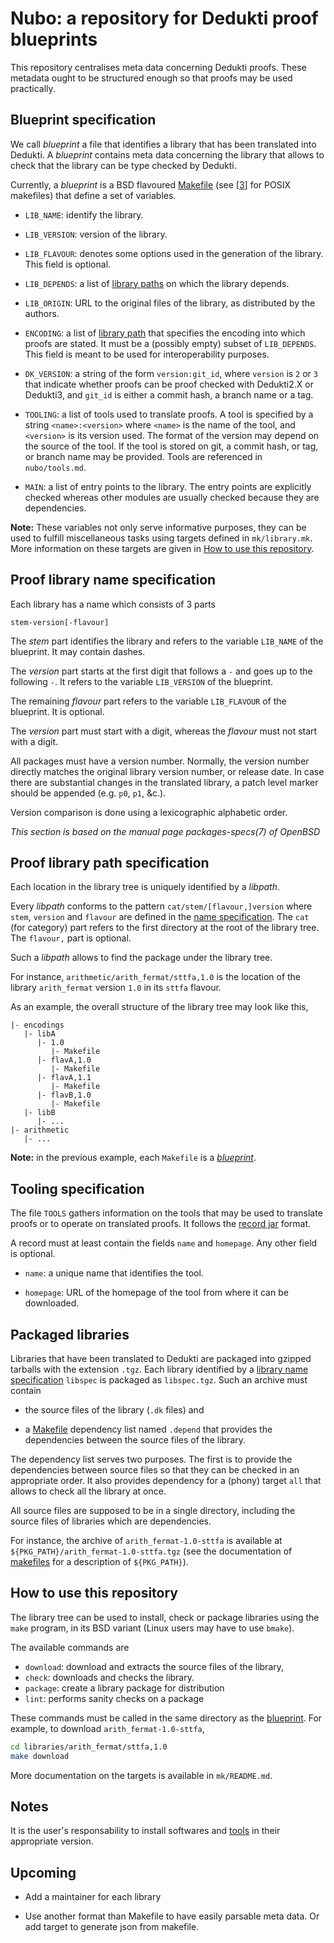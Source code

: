 Nubo: a repository for Dedukti proof blueprints
===============================================

This repository centralises meta data concerning Dedukti proofs. These metadata
ought to be structured enough so that proofs may be used practically.

Blueprint specification
-----------------------

We call *blueprint* a file that identifies a library that has been translated
into Dedukti. A *blueprint* contains meta data concerning the library that
allows to check that the library can be type checked by Dedukti.

Currently, a *blueprint* is a BSD flavoured [Makefile][2] (see [[3]] for POSIX
makefiles) that define a set of variables.

- `LIB_NAME`: identify the library.

- `LIB_VERSION`: version of the library.

- `LIB_FLAVOUR`: denotes some options used in the generation of the library.
  This field is optional.

- `LIB_DEPENDS`: a list of [library paths](#proof-library-path-specification) on
  which the library depends.

- `LIB_ORIGIN`: URL to the original files of the library, as distributed by the
  authors.
  
- `ENCODING`: a list of [library path](#proof-library-path-specification) that
  specifies the encoding into which proofs are stated. It must be a (possibly
  empty) subset of `LIB_DEPENDS`. This field is meant to be used for
  interoperability purposes.

- `DK_VERSION`: a string of the form `version:git_id`, where `version` is `2`
  or `3` that indicate whether proofs can be proof checked with Dedukti2.X or
  Dedukti3, and `git_id` is either a commit hash, a branch name or a tag.

- `TOOLING`: a list of tools used to translate proofs. A tool is specified by
  a string `<name>:<version>` where `<name>` is the name of the tool, and
  `<version>` is its version used. The format of the version may depend on the
  source of the tool. If the tool is stored on git, a commit hash, or tag, or
  branch name may be provided. Tools are referenced in `nubo/tools.md`.

- `MAIN`: a list of entry points to the library. The entry points are
  explicitly checked whereas other modules are usually checked because they are
  dependencies.
  
**Note:**
These variables not only serve informative purposes, they can be used to fulfill
miscellaneous tasks using targets defined in `mk/library.mk`. More information
on these targets are given in
[How to use this repository](#how-to-use-this-repository).
  
Proof library name specification
--------------------------------

Each library has a name which consists of 3 parts

```
stem-version[-flavour]
```

The _stem_ part identifies the library and refers to the variable `LIB_NAME` of
the blueprint. It may contain dashes.

The _version_ part starts at the first digit that follows a `-` and goes up to
the following `-`. It refers to the variable `LIB_VERSION` of the blueprint.

The remaining _flavour_ part refers to the variable `LIB_FLAVOUR` of the
blueprint. It is optional.

The _version_ part must start with a digit, whereas the _flavour_ must not
start with a digit.

All packages must have a version number. Normally, the version number directly
matches the original library version number, or release date. In case there are
substantial changes in the translated library, a patch level marker should be
appended (e.g. `p0`, `p1`, &c.).

Version comparison is done using a lexicographic alphabetic order.

_This section is based on the manual page packages-specs(7) of OpenBSD_

Proof library path specification
--------------------------------

Each location in the library tree is uniquely identified by a *libpath*.

Every *libpath* conforms to the pattern `cat/stem/[flavour,]version` 
where `stem`, `version` and `flavour` are defined in the
[name specification](#proof-library-name-specification). The `cat` (for
category) part refers to the first directory at the root of the library tree.
The `flavour,` part is optional.

Such a *libpath* allows to find the package under the library tree.

For instance, `arithmetic/arith_fermat/sttfa,1.0` is the location of the library
`arith_fermat` version `1.0` in its `sttfa` flavour.

As an example, the overall structure of the library tree may look like this,
```
|- encodings
   |- libA
      |- 1.0
         |- Makefile
      |- flavA,1.0
         |- Makefile
      |- flavA,1.1
         |- Makefile
      |- flavB,1.0
         |- Makefile
   |- libB
      |- ...
|- arithmetic
   |- ...
```

**Note:** in the previous example, each `Makefile` is a
[*blueprint*](#blueprint-specification).

Tooling specification
---------------------

The file `TOOLS` gathers information on the tools that may be used to translate
proofs or to operate on translated proofs. It follows the [record jar][1] 
format.

A record must at least contain the fields `name` and `homepage`. Any other field
is optional.

- `name`: a unique name that identifies the tool.

- `homepage`: URL of the homepage of the tool from where it can be downloaded.

Packaged libraries
------------------

Libraries that have been translated to Dedukti are packaged into gzipped
tarballs with the extension `.tgz`.
Each library identified by a
[library name specification](#proof-library-name-specification) `libspec` is
packaged as `libspec.tgz`. Such an archive must contain

- the source files of the library (`.dk` files) and

- a [Makefile][2] dependency list named `.depend` that provides the
  dependencies between the source files of the library.

The dependency list serves two purposes.
The first is to provide the dependencies between source files so that they can
be checked in an appropriate order. It also provides dependency for a (phony)
target `all` that allows to check all the library at once.

All source files are supposed to be in a single directory, including the source
files of libraries which are dependencies.

For instance, the archive of `arith_fermat-1.0-sttfa` is available at
`${PKG_PATH}/arith_fermat-1.0-sttfa.tgz` (see the documentation of
[makefiles](mk/README.md) for a description of `${PKG_PATH}`).

How to use this repository
--------------------------

The library tree can be used to install, check or package libraries using
the `make` program, in its BSD variant (Linux users may have to use `bmake`).

The available commands are
- `download`: download and extracts the source files of the library,
- `check`: downloads and checks the library.
- `package`: create a library package for distribution
- `lint`: performs sanity checks on a package

These commands must be called in the same directory as the
[blueprint](#blueprint-specification). For example, to download
`arith_fermat-1.0-sttfa`,

``` sh
cd libraries/arith_fermat/sttfa,1.0
make download
```

More documentation on the targets is available in `mk/README.md`.

Notes
-----

It is the user's responsability to install softwares and
[tools](#tooling-specification) in their appropriate version.

Upcoming
--------

- Add a maintainer for each library

- Use another format than Makefile to have easily parsable meta data. Or
  add target to generate json from makefile.

[1]: https://tools.ietf.org/html/draft-phillips-record-jar-01
[2]: https://man.openbsd.org/make.1
[3]: https://pubs.opengroup.org/onlinepubs/009695299/utilities/make.html
